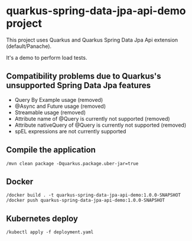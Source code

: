 # quarkus-spring-data-jpa-api-demo project

This project uses Quarkus and Quarkus Spring Data Jpa Api extension (default/Panache).

It's a demo to perform load tests.

## Compatibility problems due to Quarkus's unsupported Spring Data Jpa features

- Query By Example usage (removed)
- @Async and Future usage (removed)
- Streamable usage (removed)
- Attribute name of @Query is currently not supported (removed)
- Attribute nativeQuery of @Query is currently not supported (removed)
- spEL expressions are not currently supported

## Compile the application

```
/mvn clean package -Dquarkus.package.uber-jar=true
```

## Docker

```
/docker build . -t quarkus-spring-data-jpa-api-demo:1.0.0-SNAPSHOT
/docker push quarkus-spring-data-jpa-api-demo:1.0.0-SNAPSHOT
```

## Kubernetes deploy

```
/kubectl apply -f deployment.yaml
```